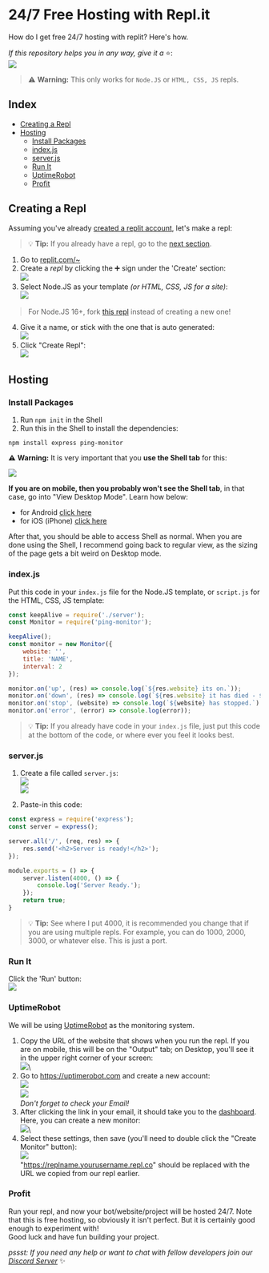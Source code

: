 # 24/7 Free Hosting with Repl.it
How do I get free 24/7 hosting with replit? Here's how.

*If this repository helps you in any way, give it a* :star:\:\
![](https://user-images.githubusercontent.com/69215413/146993173-a8bede48-c001-4028-bf77-626113d599a6.png)

> :warning: **Warning:** This only works for `Node.JS` or `HTML, CSS, JS` repls.
## Index
- [Creating a Repl](#creating-a-repl)
- [Hosting](#hosting)
    - [Install Packages](#install-packages)
    - [index.js](#indexjs)
    - [server.js](#serverjs)
    - [Run It](#run-it)
    - [UptimeRobot](#uptimerobot)
    - [Profit](#profit)

## Creating a Repl
Assuming you've already [created a replit account](https://replit.com/signup), let's make a repl:
> 💡 **Tip:** If you already have a repl, go to the [next section](#hosting).

1. Go to [replit.com/~](https://replit.com/~)
2. Create a *repl* by clicking the ➕ sign under the 'Create' section:\
![](https://user-images.githubusercontent.com/69215413/146983219-89cfbaae-c309-4f20-8ef1-b53143c8284d.png)
3. Select Node.JS as your template *(or HTML, CSS, JS for a site)*:\
![](https://user-images.githubusercontent.com/69215413/146983331-73da02f0-b3de-4481-9dec-5693f461c9a7.png)
> For Node.JS 16+, fork [this repl](https://replit.com/@piemadd/Node-1661) instead of creating a new one!
4. Give it a name, or stick with the one that is auto generated:\
![](https://user-images.githubusercontent.com/69215413/146983436-9a3fc61d-9ce5-4d8e-bfac-007afb001f43.png)
5. Click "Create Repl":\
![](https://user-images.githubusercontent.com/69215413/146983645-2bb54241-6ba9-49d1-a2ad-1c84e63f96ec.png)

## Hosting
### Install Packages
1. Run `npm init` in the Shell
2. Run this in the Shell to install the dependencies:
```sh-session
npm install express ping-monitor
```

⚠️ **Warning:** It is very important that you **use the Shell tab** for this:

![](https://user-images.githubusercontent.com/69215413/146991197-2e6ae207-942d-473f-ad1e-6cb78067cef8.png)

**If you are on mobile, then you probably won't see the Shell tab**, in that case, go into "View Desktop Mode". Learn how below:
- for Android [click here](https://www.techadvisor.com/how-to/google-android/view-desktop-websites-android-3791327/#:~:text=On%20your%20Android%20device%2C%20open,revert%20to%20the%20desktop%20version.)
- for iOS (iPhone) [click here](https://browserhow.com/how-to-request-and-view-desktop-site-on-safari-ios-ipados/)

After that, you should be able to access Shell as normal. When you are done using the Shell, I recommend going back to regular view, as the sizing of the page gets a bit weird on Desktop mode.

### index.js
Put this code in your `index.js` file for the Node.JS template, or `script.js` for the HTML, CSS, JS template:
```js
const keepAlive = require('./server');
const Monitor = require('ping-monitor');

keepAlive();
const monitor = new Monitor({
    website: '',
    title: 'NAME',
    interval: 2
});

monitor.on('up', (res) => console.log(`${res.website} its on.`));
monitor.on('down', (res) => console.log(`${res.website} it has died - ${res.statusMessage}`));
monitor.on('stop', (website) => console.log(`${website} has stopped.`) );
monitor.on('error', (error) => console.log(error));
```
> 💡 **Tip:** If you already have code in your `index.js` file, just put this code at the bottom of the code, or where ever you feel it looks best.

### server.js
1. Create a file called `server.js`:\
![](https://user-images.githubusercontent.com/69215413/146991492-2b9714dc-23d7-4d98-a932-57283a91b9cd.png)\
![](https://user-images.githubusercontent.com/69215413/146991520-d795f4d9-21ab-4014-a685-5007fb44d96d.png)

2. Paste-in this code:
```js
const express = require('express');
const server = express();

server.all('/', (req, res) => {
    res.send('<h2>Server is ready!</h2>');
});

module.exports = () => {
    server.listen(4000, () => {
        console.log('Server Ready.');
    });
    return true;
}
```
> 💡 **Tip:** See where I put 4000, it is recommended you change that if you are using multiple repls. For example, you can do 1000, 2000, 3000, or whatever else. This is just a port.

### Run It
Click the 'Run' button:\
![](https://user-images.githubusercontent.com/69215413/146987397-637e9f1a-2987-459b-86ef-bc651ca525be.png)

### UptimeRobot
We will be using [UptimeRobot](https://uptimerobot.com/) as the monitoring system.

1. Copy the URL of the website that shows when you run the repl. If you are on mobile, this will be on the "Output" tab; on Desktop, you'll see it in the upper right corner of your screen:\
![](https://user-images.githubusercontent.com/69215413/146987775-56f77514-c7c1-4a67-8d81-7de17200d99b.png)\
2. Go to https://uptimerobot.com and create a new account:\
![](https://user-images.githubusercontent.com/69215413/146987913-f3fdd1b7-c2e0-4f2b-8bf0-246310c11209.png)\
![](https://user-images.githubusercontent.com/69215413/146988111-d8c10c44-5ea7-4926-a404-024a9ae88bee.png)\
*Don't forget to check your Email!*
3. After clicking the link in your email, it should take you to the [dashboard](https://uptimerobot.com/dashboard#mainDashboard). Here, you can create a new monitor:\
![](https://user-images.githubusercontent.com/69215413/146988709-752cb7fd-0419-4097-90cf-c065607fce98.png)\
4. Select these settings, then save (you'll need to double click the "Create Monitor" button):\
![](https://user-images.githubusercontent.com/69215413/146989001-5f1103af-ad33-4e04-ae33-52747a256f2d.png)\
"https://replname.yourusername.repl.co" should be replaced with the URL we copied from our repl earlier.

### Profit
Run your repl, and now your bot/website/project will be hosted 24/7. Note that this is free hosting, so obviously it isn't perfect. But it is certainly good enough to experiment with!\
Good luck and have fun building your project.

*pssst: If you need any help or want to chat with fellow developers join our [Discord Server](https://discord.gg/Ujn7MJDTeq)* ✨
